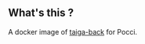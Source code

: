 What's this ?
-------------
A docker image of [taiga-back](https://github.com/xpfriend/taiga-back) for Pocci.

